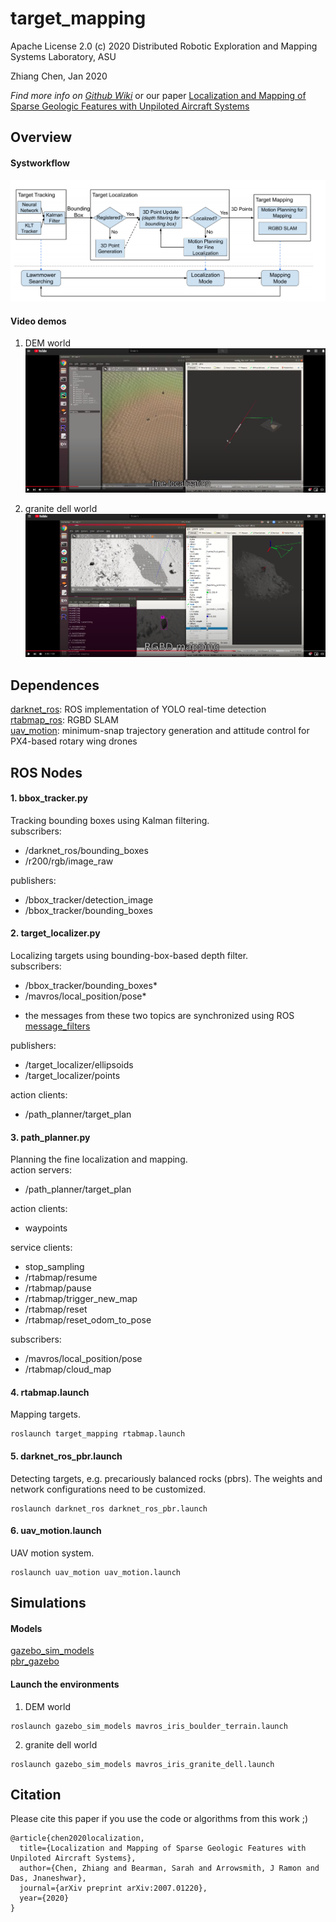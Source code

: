# target_mapping
Apache License 2.0 (c) 2020 Distributed Robotic Exploration and Mapping Systems Laboratory, ASU

Zhiang Chen, Jan 2020

_Find more info on [Github Wiki](https://github.com/ZhiangChen/target_tracking/wiki)_
or our paper [Localization and Mapping of Sparse Geologic Features with Unpiloted Aircraft Systems](https://arxiv.org/pdf/2007.01220.pdf)


## Overview
#### Systworkflow
![system](./img/system.png)

#### Video demos
1. DEM world
[![Video](./img/DEM_world.png)](https://www.youtube.com/watch?v=Ve06vQi3AlU)

2. granite dell world
[![Video](./img/granite_dell_world.png)](https://www.youtube.com/watch?v=-QrIqSm2awo)

## Dependences
[darknet_ros](https://github.com/leggedrobotics/darknet_ros): ROS implementation of YOLO real-time detection   
[rtabmap_ros](http://wiki.ros.org/rtabmap_ros): RGBD SLAM  
[uav_motion](https://github.com/ZhiangChen/uav_motion): minimum-snap trajectory generation and attitude control for PX4-based rotary wing drones

## ROS Nodes
#### 1. bbox_tracker.py
Tracking bounding boxes using Kalman filtering.  
subscribers:
- /darknet_ros/bounding_boxes
- /r200/rgb/image_raw

publishers:
- /bbox_tracker/detection_image
- /bbox_tracker/bounding_boxes

#### 2. target_localizer.py  
Localizing targets using bounding-box-based depth filter.  
subscribers:
- /bbox_tracker/bounding_boxes*
- /mavros/local_position/pose*
* the messages from these two topics are synchronized using ROS [message_filters](http://wiki.ros.org/message_filters)

publishers:
- /target_localizer/ellipsoids
- /target_localizer/points

action clients:
- /path_planner/target_plan

#### 3. path_planner.py
Planning the fine localization and mapping.  
action servers:
- /path_planner/target_plan

action clients:
- waypoints

service clients:
- stop_sampling
- /rtabmap/resume
- /rtabmap/pause
- /rtabmap/trigger_new_map
- /rtabmap/reset
- /rtabmap/reset_odom_to_pose

subscribers:
- /mavros/local_position/pose
- /rtabmap/cloud_map

#### 4. rtabmap.launch
Mapping targets.
```
roslaunch target_mapping rtabmap.launch
```

#### 5. darknet_ros_pbr.launch
Detecting targets, e.g. precariously balanced rocks (pbrs). The weights and network configurations need to be customized.
```
roslaunch darknet_ros darknet_ros_pbr.launch
```

#### 6. uav_motion.launch
UAV motion system.
```
roslaunch uav_motion uav_motion.launch
```

## Simulations
#### Models
[gazebo_sim_models](https://github.com/ZhiangChen/ros_vision)  
[pbr_gazebo](https://github.com/DREAMS-lab/pbr_gazebo)

#### Launch the environments
1. DEM world 
```
roslaunch gazebo_sim_models mavros_iris_boulder_terrain.launch  
```

2. granite dell world
```
roslaunch gazebo_sim_models mavros_iris_granite_dell.launch
```

## Citation
Please cite this paper if you use the code or algorithms from this work ;)
```
@article{chen2020localization,
  title={Localization and Mapping of Sparse Geologic Features with Unpiloted Aircraft Systems},
  author={Chen, Zhiang and Bearman, Sarah and Arrowsmith, J Ramon and Das, Jnaneshwar},
  journal={arXiv preprint arXiv:2007.01220},
  year={2020}
}
```
